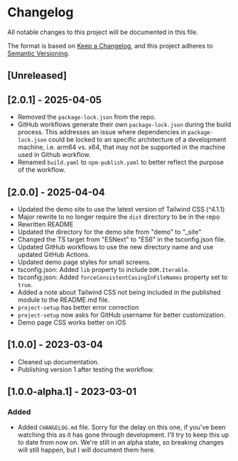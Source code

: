 # Changelog

All notable changes to this project will be documented in this file.

The format is based on [Keep a Changelog](https://keepachangelog.com/en/1.0.0/),
and this project adheres to
[Semantic Versioning](https://semver.org/spec/v2.0.0.html).

## [Unreleased]

## [2.0.1] - 2025-04-05

- Removed the `package-lock.json` from the repo.
- GitHub workflows generate their own `package-lock.json` during the build process. This addresses an issue where dependencies in `package-lock.json` could be locked to an specific architecture of a development machine, i.e. arm64 vs. x64, that may not be supported in the machine used in Github workflow.
- Renamed `build.yaml` to `npm-publish.yaml` to better reflect the purpose of the workflow.

## [2.0.0] - 2025-04-04

- Updated the demo site to use the latest version of Tailwind CSS (^4.1.1)
- Major rewrite to no longer require the `dist` directory to be in the repo
- Rewritten README
- Updated the directory for the demo site from "demo" to "\_site"
- Changed the TS target from "ESNext" to "ES6" in the tsconfig.json file.
- Updated GitHub workflows to use the new directory name and use updated GitHub
  Actions.
- Updated demo page styles for small screens.
- tsconfig.json: Added `lib` property to include `DOM.Iterable`.
- tsconfig.json: Added `forceConsistentCasingInFileNames` property set to
  `true`.
- Added a note about Tailwind CSS not being included in the published module to
  the README.md file.
- `project-setup` has better error correction
- `project-setup` now asks for GitHub username for better customization.
- Demo page CSS works better on iOS

## [1.0.0] - 2023-03-04

- Cleaned up documentation.
- Publishing version 1 after testing the workflow.

## [1.0.0-alpha.1] - 2023-03-01

### Added

- Added `CHANGELOG.md` file. Sorry for the delay on this one, if you've been
  watching this as it has gone through development. I'll try to keep this up to
  date from now on. We're still in an alpha state, so breaking changes will
  still happen, but I will document them here.
